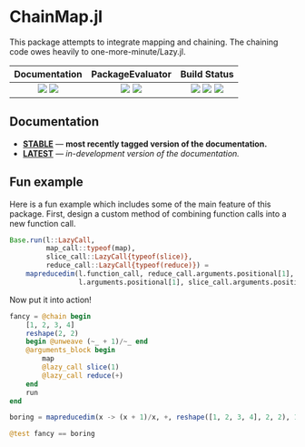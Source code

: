 # ChainMap.jl

This package attempts to integrate mapping and chaining. The chaining code owes
heavily to one-more-minute/Lazy.jl.

| **Documentation**                                                               | **PackageEvaluator**                                            | **Build Status**                                                                                |
|:-------------------------------------------------------------------------------:|:---------------------------------------------------------------:|:-----------------------------------------------------------------------------------------------:|
| [![][docs-stable_image]][docs-stable_url] [![][docs-latest_image]][docs-latest_url] | [![][pkg-0.4_image]][pkg-0.4_url] [![][pkg-0.5_image]][pkg-0.5_url] | [![][travis_image]][travis_url] [![][appveyor_image]][appveyor_url] [![][codecov_image]][codecov_url] |

## Documentation

- [**STABLE**][docs-stable_url] &mdash; **most recently tagged version of the documentation.**
- [**LATEST**][docs-latest_url] &mdash; *in-development version of the documentation.*

## Fun example

Here is a fun example which includes some of the main feature of this package.
First, design a custom method of combining function calls into a new function
call.

```julia
Base.run(l::LazyCall,
         map_call::typeof(map),
         slice_call::LazyCall{typeof(slice)},
         reduce_call::LazyCall{typeof(reduce)}) =
    mapreducedim(l.function_call, reduce_call.arguments.positional[1],
                 l.arguments.positional[1], slice_call.arguments.positional[1] )
```

Now put it into action!

```julia
fancy = @chain begin
    [1, 2, 3, 4]
    reshape(2, 2)
    begin @unweave (~_ + 1)/~_ end
    @arguments_block begin
        map
        @lazy_call slice(1)
        @lazy_call reduce(+)
    end
    run
end

boring = mapreducedim(x -> (x + 1)/x, +, reshape([1, 2, 3, 4], 2, 2), 1)

@test fancy == boring
```

[docs-latest_image]: https://img.shields.io/badge/docs-latest-blue.svg
[docs-latest_url]: https://bramtayl.github.io/ChainMap.jl/latest

[docs-stable_image]: https://img.shields.io/badge/docs-stable-blue.svg
[docs-stable_url]: https://bramtayl.github.io/ChainMap.jl/stable

[travis_image]: https://travis-ci.org/bramtayl/ChainMap.jl.svg?branch=master
[travis_url]: https://travis-ci.org/bramtayl/ChainMap.jl

[appveyor_image]: https://ci.appveyor.com/api/projects/status/github/bramtayl/ChainMap.jl?svg=true&branch=master
[appveyor_url]: https://ci.appveyor.com/project/bramtayl/chainmap-jl/branch/master

[codecov_image]: https://coveralls.io/repos/bramtayl/ChainMap.jl/badge.svg?branch=master&service=github
[codecov_url]: https://coveralls.io/github/bramtayl/ChainMap.jl?branch=master

[issues_url]: https://github.com/bramtayl/ChainMap.jl/issues

[pkg-0.4_image]: http://pkg.julialang.org/badges/ChainMap_0.4.svg
[pkg-0.4_url]: http://pkg.julialang.org/?pkg=ChainMap
[pkg-0.5_image]: http://pkg.julialang.org/badges/ChainMap_0.5.svg
[pkg-0.5_url]: http://pkg.julialang.org/?pkg=ChainMap
